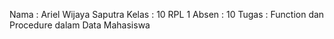 Nama : Ariel Wijaya Saputra
Kelas : 10 RPL 1
Absen : 10
Tugas : Function dan Procedure dalam Data Mahasiswa
